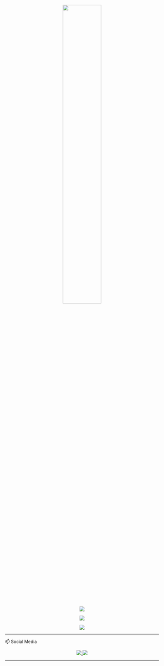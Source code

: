 <p align="center">
  <img src="https://c.tenor.com/p-tsA5hdz2cAAAAi/crying-cute-anime.gif" width="50%" />
</p> 

   <p align="center">
  <a href="https://github.com/FanDev404"><img src="https://github-readme-stats.vercel.app/api?username=FanDev404&theme=tokyonight&show_icons=true" /></a>
</p>

<p align="center">
  <a href="https://github.com/FanDev404"><img src="https://github-readme-streak-stats.herokuapp.com?user=FanDev404&theme=tokyonight&hide_border=false&properties=background&border=%239611C5FF" /><a>
</p>

<p align="center">
  <a href="https://github.com/FanDev404"><img src="https://github-readme-stats.vercel.app/api/top-langs?username=FanDev404&theme=tokyonight&layout=compact" /></a>
</p>

 
---
📫 Social Media
<p align="center">
  <a href="https://wa.me/62895623764600"><img src="https://img.shields.io/badge/WhatsApp-25D366?style=for-the-badge&logo=whatsapp&logoColor=white"/>
  <a href="https://www.facebook.com/profile.php?id=100077504566465&mibextid=ZbWKwL"><img src="https://img.shields.io/badge/Facebook-%234267B2.svg?&style=for-the-badge&logo=facebook&logoColor=white" />
</p>

-----
